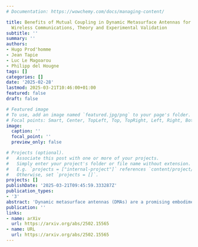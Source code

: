 ```yaml
---
# Documentation: https://wowchemy.com/docs/managing-content/

title: Benefits of Mutual Coupling in Dynamic Metasurface Antennas for Optimizing
  Wireless Communications, Theory and Experimental Validation
subtitle: ''
summary: ''
authors:
- Hugo Prod'homme
- Jean Tapie
- Luc Le Magoarou
- Philipp del Hougne
tags: []
categories: []
date: '2025-02-28'
lastmod: 2025-03-21T10:46:00+01:00
featured: false
draft: false

# Featured image
# To use, add an image named `featured.jpg/png` to your page's folder.
# Focal points: Smart, Center, TopLeft, Top, TopRight, Left, Right, BottomLeft, Bottom, BottomRight.
image:
  caption: ''
  focal_point: ''
  preview_only: false

# Projects (optional).
#   Associate this post with one or more of your projects.
#   Simply enter your project's folder or file name without extension.
#   E.g. `projects = ["internal-project"]` references `content/project/deep-learning/index.md`.
#   Otherwise, set `projects = []`.
projects: []
publishDate: '2025-03-21T09:45:59.333287Z'
publication_types: 
- '3'
abstract: 'Dynamic metasurface antennas (DMAs) are a promising embodiment of next-generation reconfigurable antenna technology to realize base stations and access points with reduced cost and power consumption. A DMA is a thin structure patterned on its front with reconfigurable radiating metamaterial elements (meta-atoms) that are excited by waveguides or cavities. Mutual coupling between the meta-atoms can result in a strongly non-linear dependence of the DMAs radiation pattern on the configuration of its meta-atoms. However, besides the obvious algorithmic challenges of working with physics-compliant DMA models, it remains unclear how mutual coupling in DMAs influences the ability to achieve a desired wireless functionality. In this paper, we provide theoretical, numerical and experimental evidence that strong mutual coupling in DMAs increases the radiation pattern sensitivity to the DMA configuration and thereby boosts the available control over the radiation pattern, improving the ability to tailor the radiation pattern to the requirements of a desired wireless functionality. Counterintuitively, we hence encourage next-generation DMA implementations to enhance (rather than suppress) mutual coupling, in combination with suitable physics-compliant modeling and optimization. We expect the unveiled mechanism by which mutual coupling boosts the radiation pattern control to also apply to other reconfigurable antenna systems based on tunable lumped elements.'
publication: ''
links:
- name: arXiv
  url: https://arxiv.org/abs/2502.15565
- name: URL
  url: https://arxiv.org/abs/2502.15565
---
```

